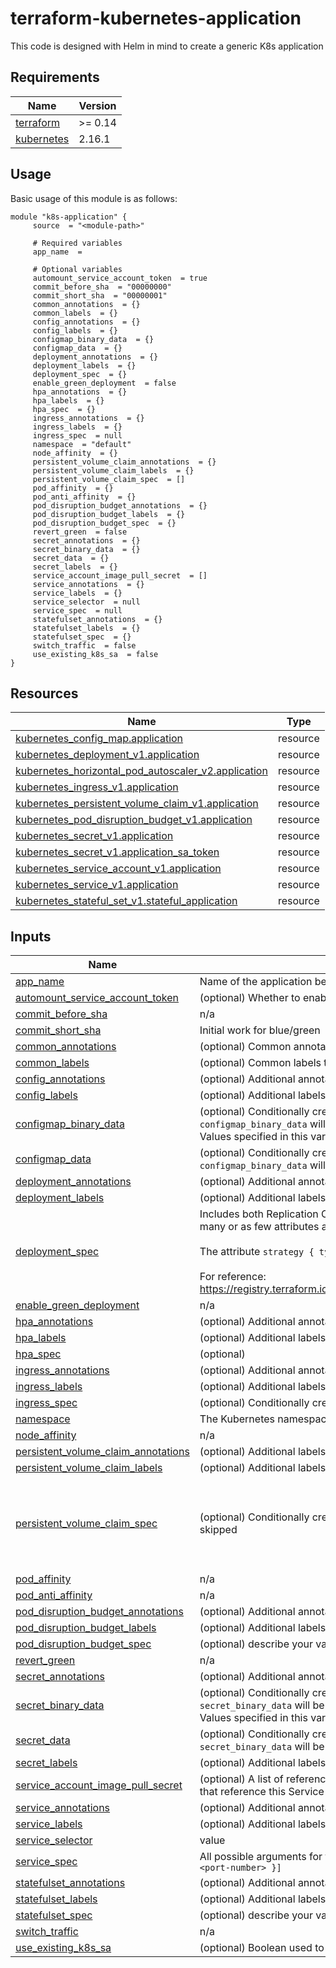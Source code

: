 # terraform-kubernetes-application

This code is designed with Helm in mind to create a generic K8s application

<!-- BEGIN_TF_DOCS -->
## Requirements

| Name | Version |
|------|---------|
| <a name="requirement_terraform"></a> [terraform](#requirement\_terraform) | >= 0.14 |
| <a name="requirement_kubernetes"></a> [kubernetes](#requirement\_kubernetes) | 2.16.1 |

## Usage

Basic usage of this module is as follows:
```hcl
module "k8s-application" {
	 source  = "<module-path>"

	 # Required variables
	 app_name  = 

	 # Optional variables
	 automount_service_account_token  = true
	 commit_before_sha  = "00000000"
	 commit_short_sha  = "00000001"
	 common_annotations  = {}
	 common_labels  = {}
	 config_annotations  = {}
	 config_labels  = {}
	 configmap_binary_data  = {}
	 configmap_data  = {}
	 deployment_annotations  = {}
	 deployment_labels  = {}
	 deployment_spec  = {}
	 enable_green_deployment  = false
	 hpa_annotations  = {}
	 hpa_labels  = {}
	 hpa_spec  = {}
	 ingress_annotations  = {}
	 ingress_labels  = {}
	 ingress_spec  = null
	 namespace  = "default"
	 node_affinity  = {}
	 persistent_volume_claim_annotations  = {}
	 persistent_volume_claim_labels  = {}
	 persistent_volume_claim_spec  = []
	 pod_affinity  = {}
	 pod_anti_affinity  = {}
	 pod_disruption_budget_annotations  = {}
	 pod_disruption_budget_labels  = {}
	 pod_disruption_budget_spec  = {}
	 revert_green  = false
	 secret_annotations  = {}
	 secret_binary_data  = {}
	 secret_data  = {}
	 secret_labels  = {}
	 service_account_image_pull_secret  = []
	 service_annotations  = {}
	 service_labels  = {}
	 service_selector  = null
	 service_spec  = null
	 statefulset_annotations  = {}
	 statefulset_labels  = {}
	 statefulset_spec  = {}
	 switch_traffic  = false
	 use_existing_k8s_sa  = false
}
```

## Resources

| Name | Type |
|------|------|
| [kubernetes_config_map.application](https://registry.terraform.io/providers/hashicorp/kubernetes/2.16.1/docs/resources/config_map) | resource |
| [kubernetes_deployment_v1.application](https://registry.terraform.io/providers/hashicorp/kubernetes/2.16.1/docs/resources/deployment_v1) | resource |
| [kubernetes_horizontal_pod_autoscaler_v2.application](https://registry.terraform.io/providers/hashicorp/kubernetes/2.16.1/docs/resources/horizontal_pod_autoscaler_v2) | resource |
| [kubernetes_ingress_v1.application](https://registry.terraform.io/providers/hashicorp/kubernetes/2.16.1/docs/resources/ingress_v1) | resource |
| [kubernetes_persistent_volume_claim_v1.application](https://registry.terraform.io/providers/hashicorp/kubernetes/2.16.1/docs/resources/persistent_volume_claim_v1) | resource |
| [kubernetes_pod_disruption_budget_v1.application](https://registry.terraform.io/providers/hashicorp/kubernetes/2.16.1/docs/resources/pod_disruption_budget_v1) | resource |
| [kubernetes_secret_v1.application](https://registry.terraform.io/providers/hashicorp/kubernetes/2.16.1/docs/resources/secret_v1) | resource |
| [kubernetes_secret_v1.application_sa_token](https://registry.terraform.io/providers/hashicorp/kubernetes/2.16.1/docs/resources/secret_v1) | resource |
| [kubernetes_service_account_v1.application](https://registry.terraform.io/providers/hashicorp/kubernetes/2.16.1/docs/resources/service_account_v1) | resource |
| [kubernetes_service_v1.application](https://registry.terraform.io/providers/hashicorp/kubernetes/2.16.1/docs/resources/service_v1) | resource |
| [kubernetes_stateful_set_v1.stateful_application](https://registry.terraform.io/providers/hashicorp/kubernetes/2.16.1/docs/resources/stateful_set_v1) | resource |

## Inputs

| Name | Description | Type | Default | Required |
|------|-------------|------|---------|:--------:|
| <a name="input_app_name"></a> [app\_name](#input\_app\_name) | Name of the application being deployed, this will be used across multiple resources | `string` | n/a | yes |
| <a name="input_automount_service_account_token"></a> [automount\_service\_account\_token](#input\_automount\_service\_account\_token) | (optional) Whether to enable automatic mounting of the service account token | `bool` | `true` | no |
| <a name="input_commit_before_sha"></a> [commit\_before\_sha](#input\_commit\_before\_sha) | n/a | `string` | `"00000000"` | no |
| <a name="input_commit_short_sha"></a> [commit\_short\_sha](#input\_commit\_short\_sha) | Initial work for blue/green | `string` | `"00000001"` | no |
| <a name="input_common_annotations"></a> [common\_annotations](#input\_common\_annotations) | (optional) Common annotations that you require across all objects being created | `map(any)` | `{}` | no |
| <a name="input_common_labels"></a> [common\_labels](#input\_common\_labels) | (optional) Common labels that you require across all objects being created | `map(any)` | `{}` | no |
| <a name="input_config_annotations"></a> [config\_annotations](#input\_config\_annotations) | (optional) Additional annotations that you require for the ConfigMap object(s) | `map(string)` | `{}` | no |
| <a name="input_config_labels"></a> [config\_labels](#input\_config\_labels) | (optional) Additional labels that you require for the ConfigMap object(s) | `map(string)` | `{}` | no |
| <a name="input_configmap_binary_data"></a> [configmap\_binary\_data](#input\_configmap\_binary\_data) | (optional) Conditionally create one or more ConfigMaps, keys from both `configmap_data` and `configmap_binary_data` will be merged allowing to specify only one of the two variables if so desired. Values specified in this variable will be base64 encoded before being passed to the K8s API | `any` | `{}` | no |
| <a name="input_configmap_data"></a> [configmap\_data](#input\_configmap\_data) | (optional) Conditionally create one or more ConfigMaps, keys from both `configmap_data` and `configmap_binary_data` will be merged allowing to specify only one of the two variables if so desired | `any` | `{}` | no |
| <a name="input_deployment_annotations"></a> [deployment\_annotations](#input\_deployment\_annotations) | (optional) Additional annotations that you require for the Deployment object | `map(string)` | `{}` | no |
| <a name="input_deployment_labels"></a> [deployment\_labels](#input\_deployment\_labels) | (optional) Additional labels that you require for the Deployment object | `map(string)` | `{}` | no |
| <a name="input_deployment_spec"></a> [deployment\_spec](#input\_deployment\_spec) | Includes both Replication Controller Spec and Pod Spec, this variable is set to type `any` to allow as many or as few attributes as you desire, defaulting to the resource defaults when omitted.<br><br>The attribute `strategy { type }` is defined as `strategy_type` for brevity see [k8s\_deployment.tf](./k8s\_deployment.tf#L31)<br><br>For reference: https://registry.terraform.io/providers/hashicorp/kubernetes/latest/docs/resources/deployment#spec | `any` | `{}` | no |
| <a name="input_enable_green_deployment"></a> [enable\_green\_deployment](#input\_enable\_green\_deployment) | n/a | `bool` | `false` | no |
| <a name="input_hpa_annotations"></a> [hpa\_annotations](#input\_hpa\_annotations) | (optional) Additional annotations that you require for the Horizontal Pod Autoscaler object | `map(string)` | `{}` | no |
| <a name="input_hpa_labels"></a> [hpa\_labels](#input\_hpa\_labels) | (optional) Additional labels that you require for the Horizontal Pod Autoscaler object | `map(string)` | `{}` | no |
| <a name="input_hpa_spec"></a> [hpa\_spec](#input\_hpa\_spec) | (optional) | `any` | `{}` | no |
| <a name="input_ingress_annotations"></a> [ingress\_annotations](#input\_ingress\_annotations) | (optional) Additional annotations that you require for the Ingress object | `map(string)` | `{}` | no |
| <a name="input_ingress_labels"></a> [ingress\_labels](#input\_ingress\_labels) | (optional) Additional labels that you require for the Ingress object | `map(string)` | `{}` | no |
| <a name="input_ingress_spec"></a> [ingress\_spec](#input\_ingress\_spec) | (optional) Conditionally create an Ingress object, if this variable isn't populated the Ingress is skipped | `any` | `null` | no |
| <a name="input_namespace"></a> [namespace](#input\_namespace) | The Kubernetes namespace in which you want all your resources to be deployed | `string` | `"default"` | no |
| <a name="input_node_affinity"></a> [node\_affinity](#input\_node\_affinity) | n/a | `any` | `{}` | no |
| <a name="input_persistent_volume_claim_annotations"></a> [persistent\_volume\_claim\_annotations](#input\_persistent\_volume\_claim\_annotations) | (optional) Additional labels that you require for the PersistentVolumeClaim object | `map(string)` | `{}` | no |
| <a name="input_persistent_volume_claim_labels"></a> [persistent\_volume\_claim\_labels](#input\_persistent\_volume\_claim\_labels) | (optional) Additional labels that you require for the PersistentVolumeClaim object | `map(string)` | `{}` | no |
| <a name="input_persistent_volume_claim_spec"></a> [persistent\_volume\_claim\_spec](#input\_persistent\_volume\_claim\_spec) | (optional) Conditionally create a [PersistentVolumeClaim](https://registry.terraform.io/providers/hashicorp/kubernetes/latest/docs/resources/persistent_volume_claim_v1#spec), if this variable isn't populated the PVC is skipped | <pre>list(object({<br>    access_modes       = optional(list(string))<br>    storage_request    = optional(string)<br>    storage_class_name = optional(string)<br>    volume_name        = optional(string)<br>  }))</pre> | `[]` | no |
| <a name="input_pod_affinity"></a> [pod\_affinity](#input\_pod\_affinity) | n/a | `any` | `{}` | no |
| <a name="input_pod_anti_affinity"></a> [pod\_anti\_affinity](#input\_pod\_anti\_affinity) | n/a | `any` | `{}` | no |
| <a name="input_pod_disruption_budget_annotations"></a> [pod\_disruption\_budget\_annotations](#input\_pod\_disruption\_budget\_annotations) | (optional) Additional annotations that you require for the PodDisruptionBudget object | `map(string)` | `{}` | no |
| <a name="input_pod_disruption_budget_labels"></a> [pod\_disruption\_budget\_labels](#input\_pod\_disruption\_budget\_labels) | (optional) Additional labels that you require for the PodDisruptionBudget object | `map(string)` | `{}` | no |
| <a name="input_pod_disruption_budget_spec"></a> [pod\_disruption\_budget\_spec](#input\_pod\_disruption\_budget\_spec) | (optional) describe your variable | `any` | `{}` | no |
| <a name="input_revert_green"></a> [revert\_green](#input\_revert\_green) | n/a | `bool` | `false` | no |
| <a name="input_secret_annotations"></a> [secret\_annotations](#input\_secret\_annotations) | (optional) Additional annotations that you require for the Secret object(s) | `map(string)` | `{}` | no |
| <a name="input_secret_binary_data"></a> [secret\_binary\_data](#input\_secret\_binary\_data) | (optional) Conditionally create one or more Secrets, keys from both `secret_data` and `secret_binary_data` will be merged allowing to specify only one of the two variables if so desired. Values specified in this variable will be base64 encoded before being passed to the K8s API | `any` | `{}` | no |
| <a name="input_secret_data"></a> [secret\_data](#input\_secret\_data) | (optional) Conditionally create one or more Secrets, keys from both `secret_data` and `secret_binary_data` will be merged allowing to specify only one of the two variables if so desired | `any` | `{}` | no |
| <a name="input_secret_labels"></a> [secret\_labels](#input\_secret\_labels) | (optional) Additional labels that you require for the Secret object(s) | `map(string)` | `{}` | no |
| <a name="input_service_account_image_pull_secret"></a> [service\_account\_image\_pull\_secret](#input\_service\_account\_image\_pull\_secret) | (optional) A list of references to secrets in the same namespace to use for pulling any images in pods that reference this Service Account | `list` | `[]` | no |
| <a name="input_service_annotations"></a> [service\_annotations](#input\_service\_annotations) | (optional) Additional annotations that you require for the Service object | `map(string)` | `{}` | no |
| <a name="input_service_labels"></a> [service\_labels](#input\_service\_labels) | (optional) Additional labels that you require for the Serivce object | `map(string)` | `{}` | no |
| <a name="input_service_selector"></a> [service\_selector](#input\_service\_selector) | value | `map(string)` | `null` | no |
| <a name="input_service_spec"></a> [service\_spec](#input\_service\_spec) | All possible arguments for the [Service spec](https://registry.terraform.io/providers/hashicorp/kubernetes/latest/docs/resources/service_v1), the only required parameters are `ports = [{ "port" = <port-number> }]` | `any` | `null` | no |
| <a name="input_statefulset_annotations"></a> [statefulset\_annotations](#input\_statefulset\_annotations) | (optional) Additional annotations that you require for the StatefulSet object | `map(string)` | `{}` | no |
| <a name="input_statefulset_labels"></a> [statefulset\_labels](#input\_statefulset\_labels) | (optional) Additional labels that you require for the StatefulSet object | `map(string)` | `{}` | no |
| <a name="input_statefulset_spec"></a> [statefulset\_spec](#input\_statefulset\_spec) | (optional) describe your variable | `any` | `{}` | no |
| <a name="input_switch_traffic"></a> [switch\_traffic](#input\_switch\_traffic) | n/a | `bool` | `false` | no |
| <a name="input_use_existing_k8s_sa"></a> [use\_existing\_k8s\_sa](#input\_use\_existing\_k8s\_sa) | (optional) Boolean used to control whether to utilise a pre existing K8s service account | `bool` | `false` | no |


<!-- END_TF_DOCS -->
